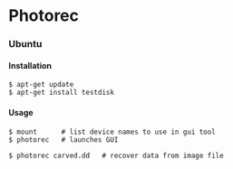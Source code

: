 Photorec
========

### Ubuntu

#### Installation

	$ apt-get update
	$ apt-get install testdisk

#### Usage

	$ mount      # list device names to use in gui tool
	$ photorec   # launches GUI

	$ photorec carved.dd   # recover data from image file
